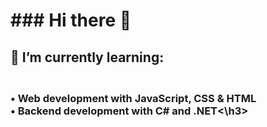 <h1> ### Hi there 👋

<h2>🌱 I’m currently learning:
<h3><br>• Web development with JavaScript, CSS & HTML
<br>• Backend development with C# and .NET<\h3>



